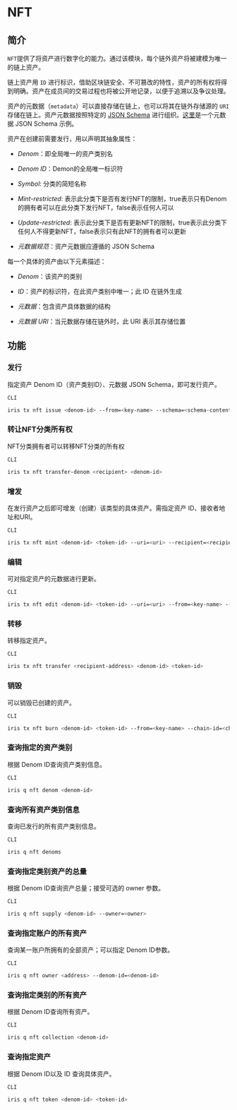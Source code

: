 # NFT

## 简介

`NFT`提供了将资产进行数字化的能力。通过该模块，每个链外资产将被建模为唯一的链上资产。

链上资产用 `ID` 进行标识，借助区块链安全、不可篡改的特性，资产的所有权将得到明确。资产在成员间的交易过程也将被公开地记录，以便于追溯以及争议处理。

资产的元数据（`metadata`）可以直接存储在链上，也可以将其在链外存储源的 `URI` 存储在链上。资产元数据按照特定的 [JSON Schema](https://JSON-Schema.org/) 进行组织。[这里](https://github.com/irisnet/irishub/blob/master/docs/zh/features/nft-metadata.json)是一个元数据 JSON Schema 示例。

资产在创建前需要发行，用以声明其抽象属性：

- _Denom_：即全局唯一的资产类别名
  
- _Denom ID_：Demon的全局唯一标识符 
  
- _Symbol_: 分类的简短名称

- _Mint-restricted_: 表示此分类下是否有发行NFT的限制，true表示只有Denom的拥有者可以在此分类下发行NFT，false表示任何人可以

- _Update-restricted_: 表示此分类下是否有更新NFT的限制，true表示此分类下任何人不得更新NFT，false表示只有此NFT的拥有者可以更新

- _元数据规范_：资产元数据应遵循的 JSON Schema

每一个具体的资产由以下元素描述：

- _Denom_：该资产的类别

- _ID_：资产的标识符，在此资产类别中唯一；此 ID 在链外生成

- _元数据_：包含资产具体数据的结构

- _元数据 URI_：当元数据存储在链外时，此 URI 表示其存储位置

## 功能

### 发行

指定资产 Denom ID（资产类别ID）、元数据 JSON Schema，即可发行资产。

`CLI`

```bash
iris tx nft issue <denom-id> --from=<key-name> --schema=<schema-content or path/to/schema.json> --symbol=<denom-symbol> --mint-restricted=<mint-restricted>  --update-restricted=<update-restricted> --chain-id=<chain-id> --fees=<fee>
```

### 转让NFT分类所有权

NFT分类拥有者可以转移NFT分类的所有权

`CLI`

```bash
iris tx nft transfer-denom <recipient> <denom-id>
```

### 增发

在发行资产之后即可增发（创建）该类型的具体资产。需指定资产 ID、接收者地址和URI。

`CLI`

```bash
iris tx nft mint <denom-id> <token-id> --uri=<uri> --recipient=<recipient> --from=<key-name> --chain-id=<chain-id> --fees=<fee>
```

### 编辑

可对指定资产的元数据进行更新。

`CLI`

```bash
iris tx nft edit <denom-id> <token-id> --uri=<uri> --from=<key-name> --chain-id=<chain-id> --fees=<fee>
```

### 转移

转移指定资产。

`CLI`

```bash
iris tx nft transfer <recipient-address> <denom-id> <token-id>
```

### 销毁

可以销毁已创建的资产。

`CLI`

```bash
iris tx nft burn <denom-id> <token-id> --from=<key-name> --chain-id=<chain-id> --fees=<fee>
```

### 查询指定的资产类别

根据 Denom ID查询资产类别信息。

`CLI`

```bash
iris q nft denom <denom-id>
```

### 查询所有资产类别信息

查询已发行的所有资产类别信息。

`CLI`

```bash
iris q nft denoms
```

### 查询指定类别资产的总量

根据 Denom ID查询资产总量；接受可选的 owner 参数。

`CLI`

```bash
iris q nft supply <denom-id> --owner=<owner>
```

### 查询指定账户的所有资产

查询某一账户所拥有的全部资产；可以指定 Denom ID参数。

`CLI`

```bash
iris q nft owner <address> --denom-id=<denom-id>
```

### 查询指定类别的所有资产

根据 Denom ID查询所有资产。

`CLI`

```bash
iris q nft collection <denom-id>
```

### 查询指定资产

根据 Denom ID以及 ID 查询具体资产。

`CLI`

```bash
iris q nft token <denom-id> <token-id>
```

